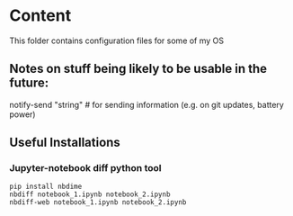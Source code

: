# Content
This folder contains configuration files for some of my OS

## Notes on stuff being likely to be usable in the future:

notify-send "string" # for sending information (e.g. on git updates, battery power)



## Useful Installations

### Jupyter-notebook diff python tool

```
pip install nbdime
nbdiff notebook_1.ipynb notebook_2.ipynb
nbdiff-web notebook_1.ipynb notebook_2.ipynb
```
